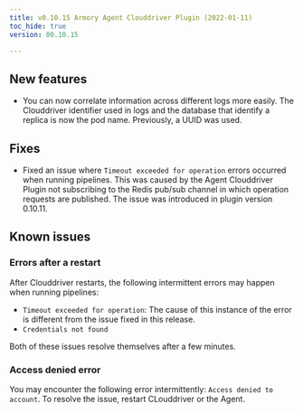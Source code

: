```yaml
---
title: v0.10.15 Armory Agent Clouddriver Plugin (2022-01-11)
toc_hide: true
version: 00.10.15

---
```


## New features 

* You can now correlate information across different logs more easily. The Clouddriver identifier used in logs and the database that identify a replica is now the pod name. Previously, a UUID was used.

## Fixes

* Fixed an issue where `Timeout exceeded for operation` errors occurred when running pipelines. This was caused by the Agent Clouddriver Plugin not subscribing to the Redis pub/sub channel in which operation requests are published. The issue was introduced in plugin version 0.10.11.

## Known issues

### Errors after a restart

After Clouddriver restarts, the following intermittent errors may happen when running pipelines:

* `Timeout exceeded for operation`: The cause of this instance of the error is different from the issue fixed in this release.
* `Credentials not found`

Both of these issues resolve themselves after a few minutes.

### Access denied error

You may encounter the following error intermittently: `Access denied to account`. To resolve the issue, restart CLouddriver or the Agent.